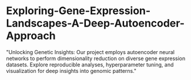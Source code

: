 # Exploring-Gene-Expression-Landscapes-A-Deep-Autoencoder-Approach
"Unlocking Genetic Insights: Our project employs autoencoder neural networks to perform dimensionality reduction on diverse gene expression datasets. Explore reproducible analyses, hyperparameter tuning, and visualization for deep insights into genomic patterns."
